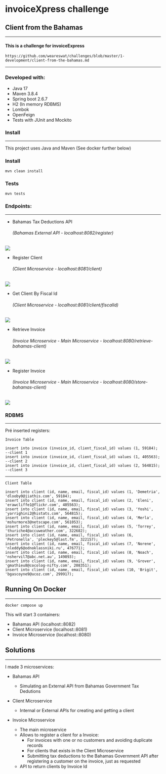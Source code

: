# invoiceXpress challenge

## Client from the Bahamas

___

#### This is a challenge for invoiceExpress

    https://github.com/weareswat/challenges/blob/master/1-development/client-from-the-bahamas.md 

___

### Developed with:

* Java 17
* Maven 3.8.4
* Spring boot 2.6.7
* H2 (In memory RDBMS)
* Lombok
* OpenFeign
* Tests with JUnit and Mockito

### Install

___
This project uses Java and Maven
(See docker further below)

### Install

    mvn clean install


### Tests


    mvn tests

### Endpoints:

___ 

* Bahamas Tax Deductions API
  ###### (Bahamas External API - localhost:8082/register)
![](https://media0.giphy.com/media/aguNS13Fp2srFMMDbp/giphy.gif?cid=790b761143232fff3b73bdaa1cd12dd8903dff2b42ba337e&rid=giphy.gif&ct=g)
* Register Client
  ###### (Client Microservice - localhost:8081/client)
![](https://media3.giphy.com/media/axCHhu77ZVY3QJiQuN/giphy.gif?cid=790b7611eb1e6caf433bd03ec9477ea914f461a6e1645c00&rid=giphy.gif&ct=g)
* Get Client By Fiscal Id
  ###### (Client Microservice - localhost:8081/client/fiscalId)
![](https://media1.giphy.com/media/Thq0hatwUPaSKqZ4Eg/giphy.gif?cid=790b76111401e44b5672b20d772661502384aecea4a1ef92&rid=giphy.gif&ct=g)
* Retrieve Invoice
  ###### (Invoice Microservice - Main Microservice - localhost:8080/retrieve-bahamas-client)
![](https://media1.giphy.com/media/bxbH3amGd79Bqqvhmi/giphy.gif?cid=790b76118c0506e1c6a28475e8cf89ebc8de99cd4a1637b0&rid=giphy.gif&ct=g)
* Register Invoice
  ###### (Invoice Microservice - Main Microservice - localhost:8080/store-bahamas-client)
![](https://media4.giphy.com/media/RFya14lExDciw0QZkD/giphy.gif?cid=790b761172b18233c02b5271a506961dbb2445e5fa6a35dd&rid=giphy.gif&ct=g)

### RDBMS
___ 

Pré inserted registers:

    Invoice Table

    insert into invoice (invoice_id, client_fiscal_id) values (1, 59184); --client 1
    insert into invoice (invoice_id, client_fiscal_id) values (1, 405563); --client 2
    insert into invoice (invoice_id, client_fiscal_id) values (2, 564815); --client 3

___ 
    Client Table

    insert into client (id, name, email, fiscal_id) values (1, 'Demetria', 'dlooby0@jiathis.com', 59184);
    insert into client (id, name, email, fiscal_id) values (2, 'Eleni', 'erawcliffe1@flickr.com', 405563);
    insert into client (id, name, email, fiscal_id) values (3, 'Yoshi', 'yarrighini2@histats.com', 564815);
    insert into client (id, name, email, fiscal_id) values (4, 'Merla', 'mshurmore3@netscape.com', 561053);
    insert into client (id, name, email, fiscal_id) values (5, 'Torrey', 'thuriche4@accuweather.com', 322682);
    insert into client (id, name, email, fiscal_id) values (6, 'Petronella', 'pleckey5@last.fm', 322157);
    insert into client (id, name, email, fiscal_id) values (7, 'Norene', 'nleddy6@odnoklassniki.ru', 476771);
    insert into client (id, name, email, fiscal_id) values (8, 'Noach', 'nshervil7@abc.net.au', 149893);
    insert into client (id, name, email, fiscal_id) values (9, 'Grover', 'gmathieu8@cocolog-nifty.com', 208351);
    insert into client (id, name, email, fiscal_id) values (10, 'Brigit', 'bgascoyne9@ucoz.com', 299917);


## Running On Docker
___
    docker compose up

This will start 3 containers:
* Bahamas API (localhost::8082)
* Client Microservice (localhost::8081)
* Invoice Microservice (localhost::8080)

## Solutions
___ 
I made 3 microservices:

* Bahamas API
    * Simulating an External API from Bahamas Government Tax Dedutions
* Client Microservice

    * Internal or External APIs for creating and getting a client
* Invoice Microservice

    * The main microservice
    * Allows to register a client for a Invoice:
        * For invoices with one or no customers and avoiding duplicate records
        * For clients that exists in the Client Microservice
        * Submitting tax deductions to the Bahamas Government API after registering a customer on the invoice, just as requested
    * API to return clients by Invoice Id
